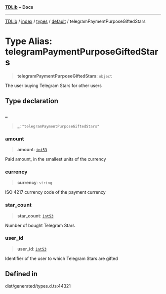 [**TDLib**](../../../../../../README.md) • **Docs**

***

[TDLib](../../../../../../modules.md) / [index](../../../../../README.md) / [types](../../../README.md) / [default](../README.md) / telegramPaymentPurposeGiftedStars

# Type Alias: telegramPaymentPurposeGiftedStars

> **telegramPaymentPurposeGiftedStars**: `object`

The user buying Telegram Stars for other users

## Type declaration

### \_

> **\_**: `"telegramPaymentPurposeGiftedStars"`

### amount

> **amount**: [`int53`](int53.md)

Paid amount, in the smallest units of the currency

### currency

> **currency**: `string`

ISO 4217 currency code of the payment currency

### star\_count

> **star\_count**: [`int53`](int53.md)

Number of bought Telegram Stars

### user\_id

> **user\_id**: [`int53`](int53.md)

Identifier of the user to which Telegram Stars are gifted

## Defined in

dist/generated/types.d.ts:44321
